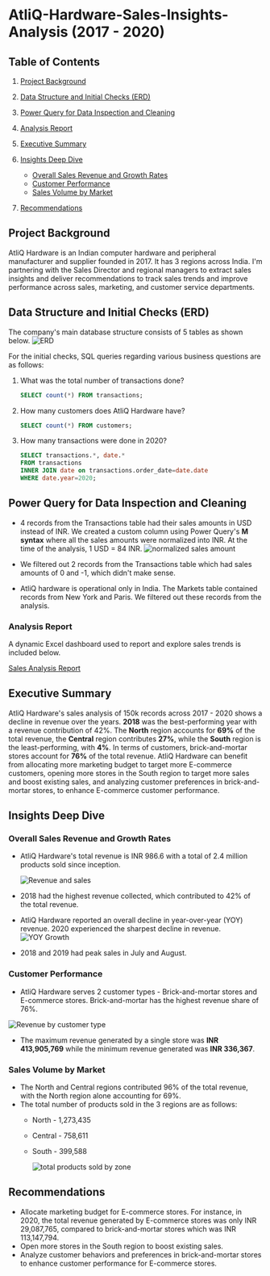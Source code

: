 # AtliQ-Hardware-Sales-Insights-Analysis (2017 - 2020)

## Table of Contents
1. [Project Background](#project-background)
2. [Data Structure and Initial Checks (ERD)](#data-structure-and-initial-checks-erd)
3. [Power Query for Data Inspection and Cleaning](#power-query-for-data-inspection-and-cleaning)
4. [Analysis Report](#analysis-report)
5. [Executive Summary](#executive-summary)
6. [Insights Deep Dive](#insights-deep-dive)

   - [Overall Sales Revenue and Growth Rates](#overall-sales-revenue-and-growth-rates)
   - [Customer Performance](#customer-performance)
   - [Sales Volume by Market](#sales-volume-by-market)
7. [Recommendations](#recommendations)

## Project Background
AtliQ Hardware is an Indian computer hardware and peripheral manufacturer and supplier founded in 2017. It has 3 regions across India. I'm partnering with the Sales Director and regional managers to extract sales insights and deliver recommendations to track sales trends and improve performance across sales, marketing, and customer service departments.

## Data Structure and Initial Checks (ERD)
The company's main database structure consists of 5 tables as shown below.
![ERD](https://github.com/user-attachments/assets/d13cf3af-7e75-445d-98aa-53b2356e4e16)


For the initial checks, SQL queries regarding various business questions are as follows:

1. What was the total number of transactions done?
   ```sql
   SELECT count(*) FROM transactions;
   ```
2. How many customers does AtliQ Hardware have?
   ```sql
   SELECT count(*) FROM customers;
   ```
3. How many transactions were done in 2020?
   ```sql
   SELECT transactions.*, date.*
   FROM transactions
   INNER JOIN date on transactions.order_date=date.date
   WHERE date.year=2020;
   ```  

## Power Query for Data Inspection and Cleaning
- 4 records from the Transactions table had their sales amounts in USD instead of INR. We created a custom column using Power Query's **M syntax** where all the sales amounts were normalized into INR. At the time of the analysis, 1 USD = 84 INR.
![normalized sales amount](https://github.com/user-attachments/assets/d7cc1a66-e602-41ed-97de-36aad4b4b9af)

- We filtered out 2 records from the Transactions table which had sales amounts of 0 and -1, which didn't make sense.
- AtliQ hardware is operational only in India. The Markets table contained records from New York and Paris. We filtered out these records from the analysis.

### Analysis Report
A dynamic Excel dashboard used to report and explore sales trends is included below.

[Sales Analysis Report](https://1drv.ms/x/c/628ecbe184dfd764/EQA__XEviFFNkF4PfzK1ZgEBHWje_Nb4RP4lC2i2UogACQ?e=3gdsJW&nav=MTVfezAwMDAwMDAwLTAwMDEtMDAwMC0wMDAwLTAwMDAwMDAwMDAwMH0)

## Executive Summary
AtliQ Hardware's sales analysis of 150k records across 2017 - 2020 shows a decline in revenue over the years. **2018** was the best-performing year with a revenue contribution of 42%. The **North** region accounts for **69%** of the total revenue, the **Central** region contributes **27%**, while the **South** region is the least-performing, with **4%**. In terms of customers, brick-and-mortar stores account for **76%** of the total revenue. AtliQ Hardware can benefit from allocating more marketing budget to target more E-commerce customers, opening more stores in the South region to target more sales and boost existing sales, and analyzing customer preferences in brick-and-mortar stores, to enhance E-commerce customer performance.

## Insights Deep Dive
### Overall Sales Revenue and Growth Rates
- AtliQ Hardware's total revenue is INR 986.6 with a total of 2.4 million products sold since inception.

  ![Revenue and sales](https://github.com/user-attachments/assets/891a259c-86d1-49ff-961f-76afc58fdfb7)
 
- 2018 had the highest revenue collected, which contributed to 42% of the total revenue.
- AtliQ Hardware reported an overall decline in year-over-year (YOY) revenue. 2020 experienced the sharpest decline in revenue.
![YOY Growth](https://github.com/user-attachments/assets/a0ee83f7-06d9-4501-a538-2c1c68e687c8) 
- 2018 and 2019 had peak sales in July and August.

### Customer Performance 
- AtliQ Hardware serves 2 customer types - Brick-and-mortar stores and E-commerce stores. Brick-and-mortar has the highest revenue share of 76%.
  
![Revenue by customer type](https://github.com/user-attachments/assets/07a5adf6-a90d-4968-8842-e132828b0f57)


- The maximum revenue generated by a single store was **INR 413,905,769** while the minimum revenue generated was **INR 336,367**.

### Sales Volume by Market
- The North and Central regions contributed 96% of the total revenue, with the North region alone accounting for 69%.
- The total number of products sold in the 3 regions are as follows:
  - North - 1,273,435
  - Central - 758,611
  - South - 399,588

     ![total products sold by zone](https://github.com/user-attachments/assets/4f91dca7-07d9-49d1-a7fc-348918a23a50)


## Recommendations
- Allocate marketing budget for E-commerce stores. For instance, in 2020, the total revenue generated by E-commerce stores was only INR 29,087,765, compared to brick-and-mortar stores which was INR 113,147,794.
- Open more stores in the South region to boost existing sales.
- Analyze customer behaviors and preferences in brick-and-mortar stores to enhance customer performance for E-commerce stores.



